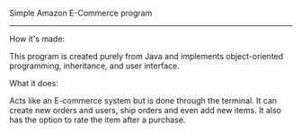 Simple Amazon E-Commerce program 
_____________________________

How it's made:

This program is created purely from Java and implements object-oriented programming, inheritance, and user interface.

What it does:

Acts like an E-commerce system but is done through the terminal. It can create new orders and users, ship orders and even add new items. It also has the option to rate the item after a purchase. 

